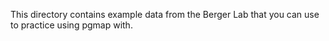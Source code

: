 This directory contains example data from the Berger Lab that you can use to
practice using pgmap with. 
